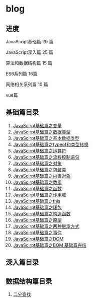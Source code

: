 # blog

## 进度

JavaScript基础篇 20 篇

JavaScript深入篇 25 篇

算法和数据结构篇 15 篇

ES6系列篇 16篇

网络相关系列篇 10 篇

vue篇

## 基础篇目录

1. [JavaScirpt基础篇之变量](https://github.com/rookieandenable/Blog/blob/main/articles/%E5%9F%BA%E7%A1%80%E7%AF%87/JavaScript%E5%9F%BA%E7%A1%80%E7%AF%87%E4%B9%8B%E5%8F%98%E9%87%8F.md)
2. [JavaScirpt基础篇之数据类型](https://github.com/rookieandenable/Blog/blob/main/articles/%E5%9F%BA%E7%A1%80%E7%AF%87/JavaScript%E5%9F%BA%E7%A1%80%E7%AF%87%E4%B9%8B%E6%95%B0%E6%8D%AE%E7%B1%BB%E5%9E%8B.md)
3. [JavaScirpt基础篇之基本数据类型](https://github.com/rookieandenable/Blog/blob/main/articles/%E5%9F%BA%E7%A1%80%E7%AF%87/JavaScript%E5%9F%BA%E7%A1%80%E7%AF%87%E4%B9%8B%E5%9F%BA%E6%9C%AC%E6%95%B0%E6%8D%AE%E7%B1%BB%E5%9E%8B.md)
4. [JavaScirpt基础篇之typeof和类型转换](https://github.com/rookieandenable/Blog/blob/main/articles/%E5%9F%BA%E7%A1%80%E7%AF%87/JavaScript%E5%9F%BA%E7%A1%80%E7%AF%87%E4%B9%8Btypeof.md)
5. [JavaScirpt基础篇之运算符](https://github.com/rookieandenable/Blog/blob/main/articles/%E5%9F%BA%E7%A1%80%E7%AF%87/JavaScript%E5%9F%BA%E7%A1%80%E7%AF%87%E4%B9%8B%E8%BF%90%E7%AE%97%E7%AC%A6.md)
6. [JavaScirpt基础篇之流程控制语句](https://github.com/rookieandenable/Blog/blob/main/articles/%E5%9F%BA%E7%A1%80%E7%AF%87/JavaScript%E5%9F%BA%E7%A1%80%E7%AF%87%E4%B9%8B%E6%B5%81%E7%A8%8B%E6%8E%A7%E5%88%B6%E8%AF%AD%E5%8F%A5.md)
7. [JavaScirpt基础篇之对象](https://github.com/rookieandenable/Blog/blob/main/articles/%E5%9F%BA%E7%A1%80%E7%AF%87/JavaScript%E5%9F%BA%E7%A1%80%E7%AF%87%E4%B9%8B%E5%AF%B9%E8%B1%A1.md)
8. [JavaScirpt基础篇之包装类](https://github.com/rookieandenable/Blog/blob/main/articles/%E5%9F%BA%E7%A1%80%E7%AF%87/JavaScript%E5%9F%BA%E7%A1%80%E7%AF%87%E4%B9%8B%E5%8C%85%E8%A3%85%E7%B1%BB.md)
9. [JavaScirpt基础篇之内置对象](https://github.com/rookieandenable/Blog/blob/main/articles/%E5%9F%BA%E7%A1%80%E7%AF%87/JavaScript%E5%9F%BA%E7%A1%80%E7%AF%87%E4%B9%8B%E5%86%85%E7%BD%AE%E5%AF%B9%E8%B1%A1.md)
10. [JavaScirpt基础篇之数组](https://github.com/rookieandenable/Blog/blob/main/articles/%E5%9F%BA%E7%A1%80%E7%AF%87/JavaScript%E5%9F%BA%E7%A1%80%E7%AF%87%E4%B9%8B%E6%95%B0%E7%BB%84.md)
11. [JavaScirpt基础篇之函数](https://github.com/rookieandenable/Blog/blob/main/articles/%E5%9F%BA%E7%A1%80%E7%AF%87/JavaScript%E5%9F%BA%E7%A1%80%E7%AF%87%E4%B9%8B%E5%87%BD%E6%95%B0.md)
12. [JavaScirpt基础篇之作用域](https://github.com/rookieandenable/Blog/blob/main/articles/%E5%9F%BA%E7%A1%80%E7%AF%87/JavaScript%E5%9F%BA%E7%A1%80%E7%AF%87%E4%B9%8B%E4%BD%9C%E7%94%A8%E5%9F%9F.md)
13. [JavaScirpt基础篇之this](https://github.com/rookieandenable/Blog/blob/main/articles/%E5%9F%BA%E7%A1%80%E7%AF%87/JavaScript%E5%9F%BA%E7%A1%80%E7%AF%87%E4%B9%8Bthis.md)
14. [JavaScirpt基础篇之闭包](https://github.com/rookieandenable/Blog/blob/main/articles/%E5%9F%BA%E7%A1%80%E7%AF%87/JavaScript%E5%9F%BA%E7%A1%80%E7%AF%87%E4%B9%8B%E9%97%AD%E5%8C%85.md)
15. [JavaScirpt基础篇之构造函数](https://github.com/rookieandenable/Blog/blob/main/articles/%E5%9F%BA%E7%A1%80%E7%AF%87/JavaScript%E5%9F%BA%E7%A1%80%E7%AF%87%E4%B9%8B%E6%9E%84%E9%80%A0%E5%87%BD%E6%95%B0.md)
16. [JavaScirpt基础篇之原型](https://github.com/rookieandenable/Blog/blob/main/articles/%E5%9F%BA%E7%A1%80%E7%AF%87/JavaScript%E5%9F%BA%E7%A1%80%E7%AF%87%E4%B9%8B%E5%8E%9F%E5%9E%8B.md)
17. [JavaScirpt基础篇之两种继承方式](https://github.com/rookieandenable/Blog/blob/main/articles/%E5%9F%BA%E7%A1%80%E7%AF%87/JavaScript%E5%9F%BA%E7%A1%80%E7%AF%87%E4%B9%8B%E4%B8%A4%E7%A7%8D%E7%BB%A7%E6%89%BF%E6%96%B9%E5%BC%8F.md)
18. [JavaScirpt基础篇之事件](https://github.com/rookieandenable/Blog/blob/main/articles/%E5%9F%BA%E7%A1%80%E7%AF%87/JavaScript%E5%9F%BA%E7%A1%80%E7%AF%87%E4%B9%8B%E4%BA%8B%E4%BB%B6.md)
19. [JavaScirpt基础篇之DOM](https://github.com/rookieandenable/Blog/blob/main/articles/%E5%9F%BA%E7%A1%80%E7%AF%87/JavaScript%E5%9F%BA%E7%A1%80%E7%AF%87%E4%B9%8BDOM.md)
20. [JavaScirpt基础篇之BOM  基础篇完结](https://github.com/rookieandenable/Blog/blob/main/articles/%E5%9F%BA%E7%A1%80%E7%AF%87/JavaScript%E5%9F%BA%E7%A1%80%E7%AF%87%E4%B9%8BBOM.md)


## 深入篇目录


## 数据结构篇目录
1. [二分查找]()